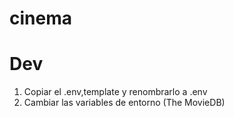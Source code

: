 # cinema

# Dev

1. Copiar el .env,template y renombrarlo a .env
2. Cambiar las variables de entorno (The MovieDB)